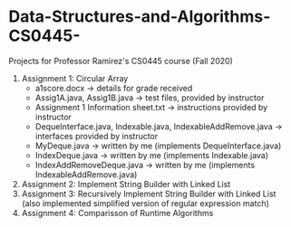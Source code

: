 # Data-Structures-and-Algorithms-CS0445-
Projects for Professor Ramirez's CS0445 course (Fall 2020)

1. Assignment 1: Circular Array
    - a1score.docx -> details for grade received
    - Assig1A.java, Assig1B.java -> test files, provided by instructor
    - Assignment 1 Information sheet.txt -> instructions provided by instructor
    - DequeInterface.java, Indexable.java, IndexableAddRemove.java -> interfaces provided by instructor
    - MyDeque.java -> written by me (implements DequeInterface.java)
    - IndexDeque.java -> written by me (implements Indexable.java)
    - IndexAddRemoveDeque.java -> written by me (implements IndexableAddRemove.java)
2. Assignment 2: Implement String Builder with Linked List
3. Assignment 3: Recursively Implement String Builder with Linked List (also implemented simplified version of regular expression match)
4. Assignment 4: Comparisson of Runtime Algorithms
